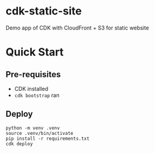 # cdk-static-site

Demo app of CDK with CloudFront + S3 for static website

# Quick Start

## Pre-requisites

- CDK installed
- `cdk bootstrap` ran

## Deploy

```
python -m venv .venv
source .venv/bin/activate
pip install -r requirements.txt
cdk deploy
```
